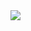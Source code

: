 
<img src = "https://github-readme-stats.vercel.app/api/top-langs/?username=clarosabel2&layout=compact&theme=github_dark_dimmed&show_icons=true">
